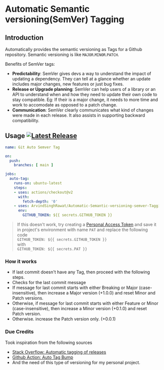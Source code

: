 # Automatic Semantic versioning(SemVer) Tagging

## Introduction

Automatically provides the semantic versioning as Tags for a Github repository.
Semantic versioning is like `MAJOR`.`MINOR`.`PATCH`.

Benefits of SemVer tags:
- **Predictability**: SemVer gives devs a way to understand the impact of updating a dependency. They can tell at a glance whether an update includes major changes, new features or just bug fixes.
- **Release or Upgrade planning**: SemVer can help users of a library or an API to understand when and how they need to update their own code to stay compatible. Eg: If their is a major change, it needs to more time and work to accomodate as opposed to a patch change.
- **Communication**: SemVer clearly communicates what kind of changes were made in each release. It also assists in supporting backward compatibility. 



## Usage [![Latest Release](https://img.shields.io/github/v/release/ArvindSinghRawat/Automatic-Semantic-versioning-semver-Tagging?color=%233D9970)](https://img.shields.io/github/v/release/ArvindSinghRawat/Automatic-Semantic-versioning-semver-Tagging?color=%233D9970)

```yml
name: Git Auto Semver Tag

on:
  push:
    branches: [ main ]

jobs:
  auto-tag:
    runs-on: ubuntu-latest
    steps:
    - uses: actions/checkout@v2
      with:
        fetch-depth: '0'
    - uses: ArvindSinghRawat/Automatic-Semantic-versioning-semver-Tagging@main
      env:
        GITHUB_TOKEN: ${{ secrets.GITHUB_TOKEN }}
```
> If this doesn't work, try creating a [Personal Access Token](https://docs.github.com/en/authentication/keeping-your-account-and-data-secure/creating-a-personal-access-token) and save it in project's environment with name `PAT` and replace the following code<br/>
      ```
              GITHUB_TOKEN: ${{ secrets.GITHUB_TOKEN }}
      ```
    <br/>with<br/>
      ```
              GITHUB_TOKEN: ${{ secrets.PAT }}
      ```


### How it works

- If last commit doesn't have any Tag, then proceed with the following steps.
- Checks for the last commit message
- If message for last commit starts with either Breaking or Major (case-insensitive), then increase a Major version (+1.0.0) and reset Minor and Patch versions.
- Otherwise, if message for last commit starts with either Feature or Minor (case-insensitive), then increase a Minor version (+0.1.0) and reset Patch version.
- Otherwise. increase the Patch version only. (+0.0.1)

### Due Credits
Took inspiration from the following sources
- [Stack Overflow: Automatic tagging of releases](https://stackoverflow.com/questions/3760086/automatic-tagging-of-releases)
- [Github Action: Auto Tag Bump](https://github.com/marketplace/actions/auto-tag-bump)
- And the need of this type of versioning for my personal project.

